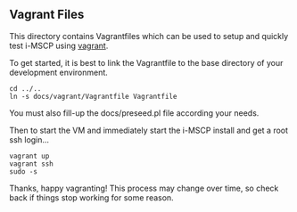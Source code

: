 ## Vagrant Files

This directory contains Vagrantfiles which can be used to setup and quickly test i-MSCP using [vagrant](http://www.vagrantup.com/).

To get started, it is best to link the Vagrantfile to the base directory of your development environment.

	cd ../..
	ln -s docs/vagrant/Vagrantfile Vagrantfile

You must also fill-up the docs/preseed.pl file according your needs.

Then to start the VM and immediately start the i-MSCP install and get a root ssh login...

	vagrant up
	vagrant ssh
	sudo -s

Thanks, happy vagranting! This process may change over time, so check back if things stop working for some reason.
